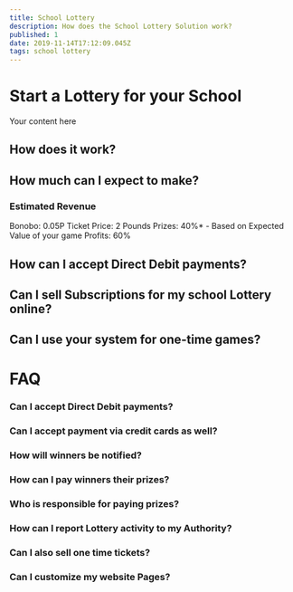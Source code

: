 ```yaml
---
title: School Lottery
description: How does the School Lottery Solution work?
published: 1
date: 2019-11-14T17:12:09.045Z
tags: school lottery
---
```


# Start a Lottery for your School
Your content here

## How does it work?




## How much can I expect to make?


### Estimated Revenue
Bonobo: 0.05P
Ticket Price: 2 Pounds
Prizes: 40%*   - Based on Expected Value of your game
Profits: 60%


## How can I accept Direct Debit payments?




## Can I sell Subscriptions for my school Lottery online?


## Can I use your system for one-time games?





# FAQ


### Can I accept Direct Debit payments?
### Can I accept payment via credit cards as well?
### How will winners be notified?
### How can I pay winners their prizes?
### Who is responsible for paying prizes?
### How can I report Lottery activity to my Authority?
### Can I also sell one time tickets?
### Can I customize my website Pages?
